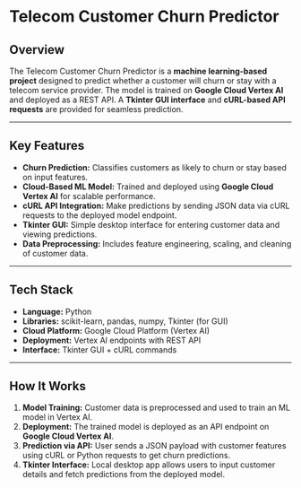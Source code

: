 # Telecom Customer Churn Predictor

## Overview
The Telecom Customer Churn Predictor is a **machine learning-based project** designed to predict whether a customer will churn or stay with a telecom service provider. 
The model is trained on **Google Cloud Vertex AI** and deployed as a REST API. A **Tkinter GUI interface** and **cURL-based API requests** are provided for seamless prediction.

---

## Key Features
- **Churn Prediction:** Classifies customers as likely to churn or stay based on input features.
- **Cloud-Based ML Model:** Trained and deployed using **Google Cloud Vertex AI** for scalable performance.
- **cURL API Integration:** Make predictions by sending JSON data via cURL requests to the deployed model endpoint.
- **Tkinter GUI:** Simple desktop interface for entering customer data and viewing predictions.
- **Data Preprocessing:** Includes feature engineering, scaling, and cleaning of customer data.

---

## Tech Stack
- **Language:** Python
- **Libraries:** scikit-learn, pandas, numpy, Tkinter (for GUI)
- **Cloud Platform:** Google Cloud Platform (Vertex AI)
- **Deployment:** Vertex AI endpoints with REST API
- **Interface:** Tkinter GUI + cURL commands

---

## How It Works
1. **Model Training:** Customer data is preprocessed and used to train an ML model  in Vertex AI.
2. **Deployment:** The trained model is deployed as an API endpoint on **Google Cloud Vertex AI**.
3. **Prediction via API:** User sends a JSON payload with customer features using cURL or Python requests to get churn predictions.
4. **Tkinter Interface:** Local desktop app allows users to input customer details and fetch predictions from the deployed model.
